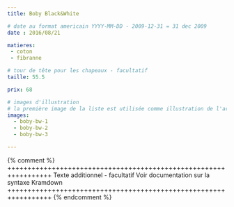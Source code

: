 ```yaml
---
title: Boby Black&White

# date au format americain YYYY-MM-DD - 2009-12-31 = 31 dec 2009
date : 2016/08/21

matieres:
 - coton
 - fibranne

# tour de tête pour les chapeaux - facultatif
taille: 55.5

prix: 68

# images d'illustration
# la première image de la liste est utilisée comme illustration de l'article dans les pages de listing.
images:
  - boby-bw-1
  - boby-bw-2
  - boby-bw-3

---
```

{% comment %} +++++++++++++++++++++++++++++++++++++++++++++++++++++++++++++++++
              Texte additionnel - facultatif
              Voir documentation sur la syntaxe Kramdown
+++++++++++++++++++++++++++++++++++++++++++++++++++++++++++++++++ {% endcomment %}

